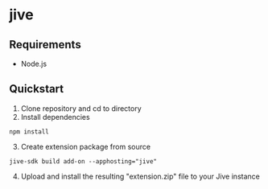 # jive

## Requirements
- Node.js

## Quickstart
1. Clone repository and cd to directory
2. Install dependencies
 ```
 npm install
 ```

3. Create extension package from source
 ```
 jive-sdk build add-on --apphosting="jive"
 ```

4. Upload and install the resulting "extension.zip"
   file to your Jive instance
